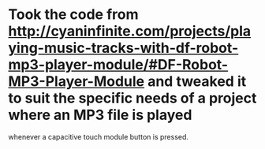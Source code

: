 # Took the code from http://cyaninfinite.com/projects/playing-music-tracks-with-df-robot-mp3-player-module/#DF-Robot-MP3-Player-Module and tweaked it to suit the specific needs of a project where an MP3 file is played
whenever a capacitive touch module button is pressed.
